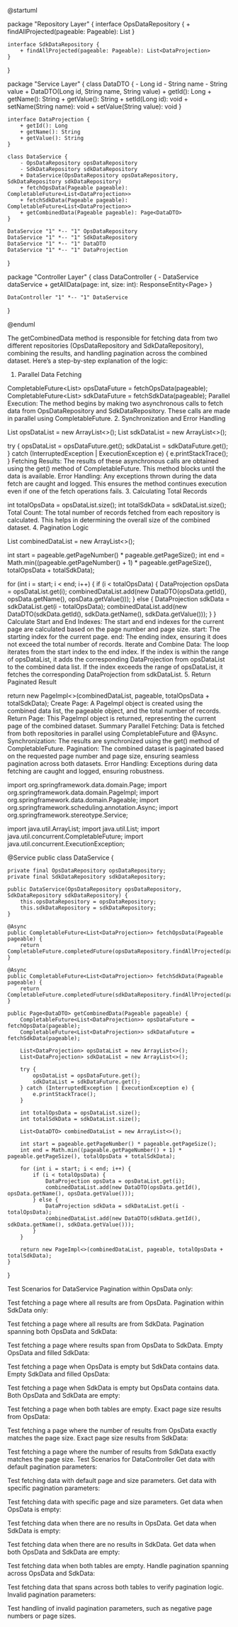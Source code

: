 @startuml

package "Repository Layer" {
    interface OpsDataRepository {
        + findAllProjected(pageable: Pageable): List<DataProjection>
    }
    
    interface SdkDataRepository {
        + findAllProjected(pageable: Pageable): List<DataProjection>
    }
}

package "Service Layer" {
    class DataDTO {
        - Long id
        - String name
        - String value
        + DataDTO(Long id, String name, String value)
        + getId(): Long
        + getName(): String
        + getValue(): String
        + setId(Long id): void
        + setName(String name): void
        + setValue(String value): void
    }

    interface DataProjection {
        + getId(): Long
        + getName(): String
        + getValue(): String
    }

    class DataService {
        - OpsDataRepository opsDataRepository
        - SdkDataRepository sdkDataRepository
        + DataService(OpsDataRepository opsDataRepository, SdkDataRepository sdkDataRepository)
        + fetchOpsData(Pageable pageable): CompletableFuture<List<DataProjection>>
        + fetchSdkData(Pageable pageable): CompletableFuture<List<DataProjection>>
        + getCombinedData(Pageable pageable): Page<DataDTO>
    }

    DataService "1" *-- "1" OpsDataRepository
    DataService "1" *-- "1" SdkDataRepository
    DataService "1" *-- "1" DataDTO
    DataService "1" *-- "1" DataProjection
}

package "Controller Layer" {
    class DataController {
        - DataService dataService
        + getAllData(page: int, size: int): ResponseEntity<Page<DataDTO>>
    }

    DataController "1" *-- "1" DataService
}

@enduml



The getCombinedData method is responsible for fetching data from two different repositories (OpsDataRepository and SdkDataRepository), combining the results, and handling pagination across the combined dataset. Here’s a step-by-step explanation of the logic:

1. Parallel Data Fetching


CompletableFuture<List<DataProjection>> opsDataFuture = fetchOpsData(pageable);
CompletableFuture<List<DataProjection>> sdkDataFuture = fetchSdkData(pageable);
Parallel Execution: The method begins by making two asynchronous calls to fetch data from OpsDataRepository and SdkDataRepository. These calls are made in parallel using CompletableFuture.
2. Synchronization and Error Handling


List<DataProjection> opsDataList = new ArrayList<>();
List<DataProjection> sdkDataList = new ArrayList<>();

try {
    opsDataList = opsDataFuture.get();
    sdkDataList = sdkDataFuture.get();
} catch (InterruptedException | ExecutionException e) {
    e.printStackTrace();
}
Fetching Results: The results of these asynchronous calls are obtained using the get() method of CompletableFuture. This method blocks until the data is available.
Error Handling: Any exceptions thrown during the data fetch are caught and logged. This ensures the method continues execution even if one of the fetch operations fails.
3. Calculating Total Records


int totalOpsData = opsDataList.size();
int totalSdkData = sdkDataList.size();
Total Count: The total number of records fetched from each repository is calculated. This helps in determining the overall size of the combined dataset.
4. Pagination Logic


List<DataDTO> combinedDataList = new ArrayList<>();

int start = pageable.getPageNumber() * pageable.getPageSize();
int end = Math.min((pageable.getPageNumber() + 1) * pageable.getPageSize(), totalOpsData + totalSdkData);

for (int i = start; i < end; i++) {
    if (i < totalOpsData) {
        DataProjection opsData = opsDataList.get(i);
        combinedDataList.add(new DataDTO(opsData.getId(), opsData.getName(), opsData.getValue()));
    } else {
        DataProjection sdkData = sdkDataList.get(i - totalOpsData);
        combinedDataList.add(new DataDTO(sdkData.getId(), sdkData.getName(), sdkData.getValue()));
    }
}
Calculate Start and End Indexes: The start and end indexes for the current page are calculated based on the page number and page size.
start: The starting index for the current page.
end: The ending index, ensuring it does not exceed the total number of records.
Iterate and Combine Data:
The loop iterates from the start index to the end index.
If the index is within the range of opsDataList, it adds the corresponding DataProjection from opsDataList to the combined data list.
If the index exceeds the range of opsDataList, it fetches the corresponding DataProjection from sdkDataList.
5. Return Paginated Result


return new PageImpl<>(combinedDataList, pageable, totalOpsData + totalSdkData);
Create Page: A PageImpl object is created using the combined data list, the pageable object, and the total number of records.
Return Page: This PageImpl object is returned, representing the current page of the combined dataset.
Summary
Parallel Fetching: Data is fetched from both repositories in parallel using CompletableFuture and @Async.
Synchronization: The results are synchronized using the get() method of CompletableFuture.
Pagination: The combined dataset is paginated based on the requested page number and page size, ensuring seamless pagination across both datasets.
Error Handling: Exceptions during data fetching are caught and logged, ensuring robustness.



import org.springframework.data.domain.Page;
import org.springframework.data.domain.PageImpl;
import org.springframework.data.domain.Pageable;
import org.springframework.scheduling.annotation.Async;
import org.springframework.stereotype.Service;

import java.util.ArrayList;
import java.util.List;
import java.util.concurrent.CompletableFuture;
import java.util.concurrent.ExecutionException;

@Service
public class DataService {

    private final OpsDataRepository opsDataRepository;
    private final SdkDataRepository sdkDataRepository;

    public DataService(OpsDataRepository opsDataRepository, SdkDataRepository sdkDataRepository) {
        this.opsDataRepository = opsDataRepository;
        this.sdkDataRepository = sdkDataRepository;
    }

    @Async
    public CompletableFuture<List<DataProjection>> fetchOpsData(Pageable pageable) {
        return CompletableFuture.completedFuture(opsDataRepository.findAllProjected(pageable));
    }

    @Async
    public CompletableFuture<List<DataProjection>> fetchSdkData(Pageable pageable) {
        return CompletableFuture.completedFuture(sdkDataRepository.findAllProjected(pageable));
    }

    public Page<DataDTO> getCombinedData(Pageable pageable) {
        CompletableFuture<List<DataProjection>> opsDataFuture = fetchOpsData(pageable);
        CompletableFuture<List<DataProjection>> sdkDataFuture = fetchSdkData(pageable);

        List<DataProjection> opsDataList = new ArrayList<>();
        List<DataProjection> sdkDataList = new ArrayList<>();

        try {
            opsDataList = opsDataFuture.get();
            sdkDataList = sdkDataFuture.get();
        } catch (InterruptedException | ExecutionException e) {
            e.printStackTrace();
        }

        int totalOpsData = opsDataList.size();
        int totalSdkData = sdkDataList.size();

        List<DataDTO> combinedDataList = new ArrayList<>();

        int start = pageable.getPageNumber() * pageable.getPageSize();
        int end = Math.min((pageable.getPageNumber() + 1) * pageable.getPageSize(), totalOpsData + totalSdkData);

        for (int i = start; i < end; i++) {
            if (i < totalOpsData) {
                DataProjection opsData = opsDataList.get(i);
                combinedDataList.add(new DataDTO(opsData.getId(), opsData.getName(), opsData.getValue()));
            } else {
                DataProjection sdkData = sdkDataList.get(i - totalOpsData);
                combinedDataList.add(new DataDTO(sdkData.getId(), sdkData.getName(), sdkData.getValue()));
            }
        }

        return new PageImpl<>(combinedDataList, pageable, totalOpsData + totalSdkData);
    }
}


Test Scenarios for DataService
Pagination within OpsData only:

Test fetching a page where all results are from OpsData.
Pagination within SdkData only:

Test fetching a page where all results are from SdkData.
Pagination spanning both OpsData and SdkData:

Test fetching a page where results span from OpsData to SdkData.
Empty OpsData and filled SdkData:

Test fetching a page when OpsData is empty but SdkData contains data.
Empty SdkData and filled OpsData:

Test fetching a page when SdkData is empty but OpsData contains data.
Both OpsData and SdkData are empty:

Test fetching a page when both tables are empty.
Exact page size results from OpsData:

Test fetching a page where the number of results from OpsData exactly matches the page size.
Exact page size results from SdkData:

Test fetching a page where the number of results from SdkData exactly matches the page size.
Test Scenarios for DataController
Get data with default pagination parameters:

Test fetching data with default page and size parameters.
Get data with specific pagination parameters:

Test fetching data with specific page and size parameters.
Get data when OpsData is empty:

Test fetching data when there are no results in OpsData.
Get data when SdkData is empty:

Test fetching data when there are no results in SdkData.
Get data when both OpsData and SdkData are empty:

Test fetching data when both tables are empty.
Handle pagination spanning across OpsData and SdkData:

Test fetching data that spans across both tables to verify pagination logic.
Invalid pagination parameters:

Test handling of invalid pagination parameters, such as negative page numbers or page sizes.
